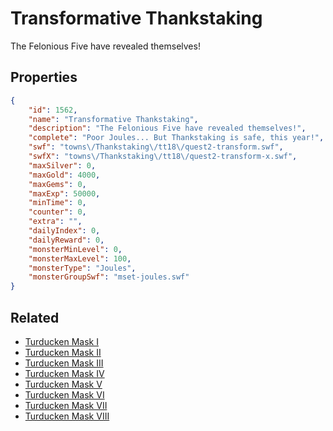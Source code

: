 # Transformative Thankstaking

The Felonious Five have revealed themselves!

## Properties

```json
{
    "id": 1562,
    "name": "Transformative Thankstaking",
    "description": "The Felonious Five have revealed themselves!",
    "complete": "Poor Joules... But Thankstaking is safe, this year!",
    "swf": "towns\/Thankstaking\/tt18\/quest2-transform.swf",
    "swfX": "towns\/Thankstaking\/tt18\/quest2-transform-x.swf",
    "maxSilver": 0,
    "maxGold": 4000,
    "maxGems": 0,
    "maxExp": 50000,
    "minTime": 0,
    "counter": 0,
    "extra": "",
    "dailyIndex": 0,
    "dailyReward": 0,
    "monsterMinLevel": 0,
    "monsterMaxLevel": 100,
    "monsterType": "Joules",
    "monsterGroupSwf": "mset-joules.swf"
}
```

## Related

- [Turducken Mask I](../items/18498-turducken-mask-i.md)
- [Turducken Mask II](../items/18499-turducken-mask-ii.md)
- [Turducken Mask III](../items/18500-turducken-mask-iii.md)
- [Turducken Mask IV](../items/18501-turducken-mask-iv.md)
- [Turducken Mask V](../items/18502-turducken-mask-v.md)
- [Turducken Mask VI](../items/18503-turducken-mask-vi.md)
- [Turducken Mask VII](../items/18504-turducken-mask-vii.md)
- [Turducken Mask VIII](../items/18505-turducken-mask-viii.md)

